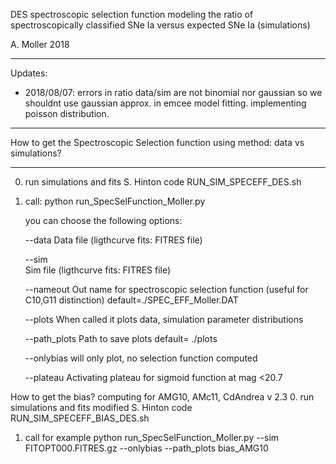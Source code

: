 DES spectroscopic selection function
modeling the ratio of spectroscopically classified SNe Ia versus expected SNe Ia (simulations)

A. Moller 2018
______________________________________________________
Updates:
- 2018/08/07: errors in ratio data/sim are not binomial nor gaussian so we shouldnt use gaussian approx. in emcee model fitting.
	implementing poisson distribution.

______________________________________________________	

How to get the Spectroscopic Selection function 
using method: data vs simulations?
______________________________________________________

0. run simulations and fits 
	S. Hinton code
		RUN_SIM_SPECEFF_DES.sh

1. call:
	python run_SpecSelFunction_Moller.py

	you can choose the following options:

	--data
   	 Data file (ligthcurve fits: FITRES file)
    	

	--sim	
    	Sim file (ligthcurve fits: FITRES file)
    	

	--nameout
   	 Out name for spectroscopic selection function (useful for C10,G11 distinction)
    	default=./SPEC_EFF_Moller.DAT

	--plots 
   	 When called it plots data, simulation parameter distributions

	--path_plots 
   	 Path to save plots
    	default= ./plots

	--onlybias
	will only plot, no selection function computed

	--plateau
	Activating plateau for sigmoid function at mag <20.7

How to get the bias? computing for AMG10, AMc11, CdAndrea v 2.3
0. run simulations and fits
	modified S. Hinton code
		RUN_SIM_SPECEFF_BIAS_DES.sh
1. call for example
	python run_SpecSelFunction_Moller.py --sim FITOPT000.FITRES.gz --onlybias --path_plots bias_AMG10 	
